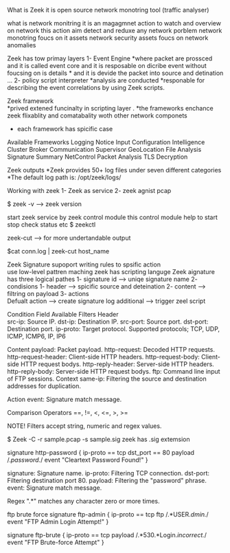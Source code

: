 
What is Zeek 
it is  open source  network monotring tool (traffic analyser)

what is network monitring 
it is an magagmnet action to watch and overview on network this action aim detect and reduxe any network  porblem 
network monotring foucs on it assets 
network security assets foucs on network anomalies

Zeek has tow primay layers 
1- Event Engine 
    *where packet are prossced and it is called event core and it is resposable on dicribe event without foucsing on is details 
    * and it is devide the packet into source and detination ...
2- policy script interpreter 
   *analysis are conducted
   *responable for describing the event correlations by using Zeek scripts.
   
Zeek framework  
*prived extened funcinalty in scripting layer .
*the frameworks enchance zeek flixablity and comatabality woth other network componets 
* each framework has spicific case 

Available Frameworks
Logging	Notice	Input	Configuration	Intelligence
Cluster	Broker Communication	Supervisor	GeoLocation	File Analysis
Signature	Summary	NetControl	Packet Analysis	TLS Decryption

Zeek outputs 
*Zeek provides 50+ log files under seven different categories
*The default log path is: /opt/zeek/logs/ 

Working with zeek 
1- Zeek as service 
2- zeek agnist pcap

$ zeek -v  --> zeek version 

start zeek service  by zeek control module  this control module help to start stop check status  etc 
 $ zeekctl 
 
 zeek-cut -->  for more undertandable output 
 
 $cat conn.log  | zeek-cut host_name

Zeek Signature 
supoport writing rules to spsific action  
use low-level pattren maching 
zeek has scripting languge 
Zeek aignature has three logical pathes 
1- signature id --> uniqe signature name 
2- condisions
   1- header --> spicific source and deteination 
   2- content --> filtring on payload
3- actions  
    Defualt action --> create signature log
    additional --> trigger zeel script  
    
Condition Field	Available Filters
Header	  
src-ip:            Source IP.
dst-ip:            Destination IP.
src-port:          Source port.
dst-port:          Destination port.
ip-proto:          Target protocol. Supported protocols; TCP, UDP, ICMP, ICMP6, IP, IP6

Content	payload: Packet payload.
http-request:         Decoded HTTP requests.
http-request-header:  Client-side HTTP headers.
http-request-body:    Client-side HTTP request bodys.
http-reply-header:    Server-side HTTP headers.
http-reply-body:      Server-side HTTP request bodys.
ftp: Command line     input of FTP sessions.
Context	same-ip:      Filtering the source and destination addresses for duplication.

Action	event:         Signature match message.

Comparison
Operators	            ==, !=, <, <=, >, >=

NOTE!	 Filters accept string, numeric and regex values.

$ Zeek -C -r sample.pcap -s sample.sig
zeek has .sig extemsion

signature http-password {
     ip-proto == tcp
     dst_port == 80
     payload /.*password.*/
     event "Cleartext Password Found!"
}

signature: Signature name.
ip-proto: Filtering TCP connection.
dst-port: Filtering destination port 80.
payload: Filtering the "password" phrase.
event: Signature match message.

Regex ".*" matches any character zero or more times.


ftp brute force 
signature ftp-admin {
     ip-proto == tcp
     ftp /.*USER.*dmin.*/
     event "FTP Admin Login Attempt!"
}

signature ftp-brute {
     ip-proto == tcp
     payload /.*530.*Login.*incorrect.*/
     event "FTP Brute-force Attempt"
}














